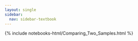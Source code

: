 ```yaml
---
layout: single
sidebar:
  nav: sidebar-textbook
---
```


{% include notebooks-html/Comparing_Two_Samples.html %}

